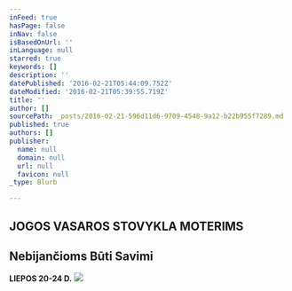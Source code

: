 ```yaml
---
inFeed: true
hasPage: false
inNav: false
isBasedOnUrl: ''
inLanguage: null
starred: true
keywords: []
description: ''
datePublished: '2016-02-21T05:44:09.752Z'
dateModified: '2016-02-21T05:39:55.719Z'
title: ''
author: []
sourcePath: _posts/2016-02-21-596d11d6-9709-4548-9a12-b22b955f7289.md
published: true
authors: []
publisher:
  name: null
  domain: null
  url: null
  favicon: null
_type: Blurb

---
```

## JOGOS VASAROS STOVYKLA MOTERIMS 

## Nebijančioms Būti Savimi

**LIEPOS 20-24 D.**
![](https://s3-us-west-2.amazonaws.com/the-grid-img/p/bbe62f840d197a8695666c53043b58906ebd8eef.jpg)